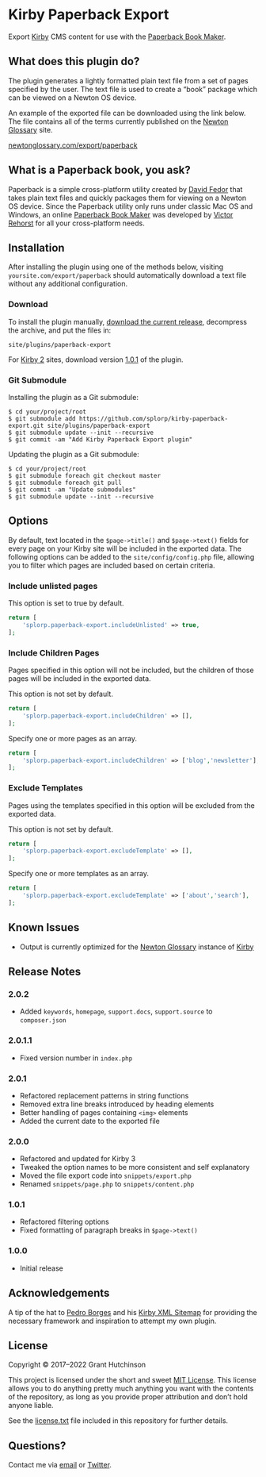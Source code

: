 # Kirby Paperback Export

Export [Kirby](https://getkirby.com/) CMS content for use with the [Paperback Book Maker](https://ritsuko.chuma.org/paperback/).

## What does this plugin do?

The plugin generates a lightly formatted plain text file from a set of pages specified by the user. The text file is used to create a “book” package which can be viewed on a Newton OS device.

An example of the exported file can be downloaded using the link below. The file contains all of the terms currently published on the [Newton Glossary](https://newtonglossary.com/) site.

[newtonglossary.com/export/paperback](https://newtonglossary.com/export/paperback)

## What is a Paperback book, you ask?

Paperback is a simple cross-platform utility created by [David Fedor](https://web.archive.org/web/20171018055006/https://thefedors.com/pobox/) that takes plain text files and quickly packages them for viewing on a Newton OS device. Since the Paperback utility only runs under classic Mac OS and Windows, an online [Paperback Book Maker](https://ritsuko.chuma.org/paperback/) was developed by [Victor Rehorst](https://github.com/chuma) for all your cross-platform needs.

## Installation

After installing the plugin using one of the methods below, visiting `yoursite.com/export/paperback` should automatically download a text file without any additional configuration.

### Download

To install the plugin manually, [download the current release](https://github.com/splorp/kirby-paperback-export/releases), decompress the archive, and put the files in:

`site/plugins/paperback-export`

For [Kirby 2](https://github.com/getkirby-v2) sites, download version [1.0.1](https://github.com/splorp/kirby-paperback-export/releases/tag/1.0.1) of the plugin.

### Git Submodule

Installing the plugin as a Git submodule:

    $ cd your/project/root
    $ git submodule add https://github.com/splorp/kirby-paperback-export.git site/plugins/paperback-export
    $ git submodule update --init --recursive
    $ git commit -am "Add Kirby Paperback Export plugin"

Updating the plugin as a Git submodule:

    $ cd your/project/root
    $ git submodule foreach git checkout master
    $ git submodule foreach git pull
    $ git commit -am "Update submodules"
    $ git submodule update --init --recursive
    
## Options

By default, text located in the `$page->title()` and `$page->text()` fields for every page on your Kirby site will be included in the exported data. The following options can be added to the `site/config/config.php` file, allowing you to filter which pages are included based on certain criteria.

### Include unlisted pages

This option is set to true by default.

```php
return [
	'splorp.paperback-export.includeUnlisted' => true,
];
```

### Include Children Pages

Pages specified in this option will not be included, but the children of those pages will be included in the exported data.

This option is not set by default.

```php
return [
	'splorp.paperback-export.includeChildren' => [],
];
```

Specify one or more pages as an array.

```php
return [
	'splorp.paperback-export.includeChildren' => ['blog','newsletter'],
];
```

### Exclude Templates

Pages using the templates specified in this option will be excluded from the exported data.

This option is not set by default.

```php
return [
	'splorp.paperback-export.excludeTemplate' => [],
];
```

Specify one or more templates as an array.

```php
return [
	'splorp.paperback-export.excludeTemplate' => ['about','search'],
];
```

## Known Issues

+ Output is currently optimized for the [Newton Glossary](https://newtonglossary.com/) instance of [Kirby](https://getkirby.com/)

## Release Notes

### 2.0.2
+ Added `keywords`, `homepage`, `support.docs`, `support.source` to `composer.json`

### 2.0.1.1
+ Fixed version number in `index.php`

### 2.0.1
+ Refactored replacement patterns in string functions
+ Removed extra line breaks introduced by heading elements
+ Better handling of pages containing `<img>` elements
+ Added the current date to the exported file

### 2.0.0
+ Refactored and updated for Kirby 3
+ Tweaked the option names to be more consistent and self explanatory
+ Moved the file export code into `snippets/export.php`
+ Renamed `snippets/page.php` to `snippets/content.php`

### 1.0.1
+ Refactored filtering options
+ Fixed formatting of paragraph breaks in `$page->text()`

### 1.0.0
+ Initial release

## Acknowledgements

A tip of the hat to [Pedro Borges](https://pedroborg.es/) and his [Kirby XML Sitemap](https://github.com/pedroborges/kirby-xml-sitemap) for providing the necessary framework and inspiration to attempt my own plugin.

## License

Copyright © 2017–2022 Grant Hutchinson

This project is licensed under the short and sweet [MIT License](https://opensource.org/licenses/MIT). This license allows you to do anything pretty much anything you want with the contents of the repository, as long as you provide proper attribution and don’t hold anyone liable.

See the [license.txt](https://raw.github.com/splorp/kirby-paperback-export/master/license.txt) file included in this repository for further details.

## Questions?

Contact me via [email](mailto:grant@splorp.com) or [Twitter](https://twitter.com/splorp).
